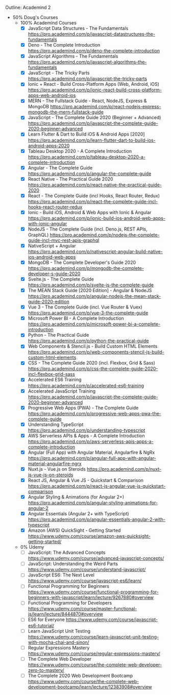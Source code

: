 Outline: Academind 2
-  50% Doug's Courses
    - 100% Academind Courses
        -  [x] JavaScript Data Structures - The Fundamentals
               https://pro.academind.com/p/javascript-datastructures-the-fundamentals
        -  [x] Deno - The Complete Introduction
               https://pro.academind.com/p/deno-the-complete-introduction
        -  [x] JavaScript Algorithms - The Fundamentals
               https://pro.academind.com/p/javascript-algorithms-the-fundamentals
        -  [x] JavaScript - The Tricky Parts
               https://pro.academind.com/p/javascript-the-tricky-parts
        -  [x] Ionic + React - Build Cross-Platform Apps (Web, Android, iOS)
               https://pro.academind.com/p/ionic-react-build-cross-platform-apps-web-android-ios
        -  [x] MERN - The Fullstack Guide - React, NodeJS, Express & MongoDB
               https://pro.academind.com/p/react-nodejs-express-mongodb-the-mern-fullstack-guide
        -  [x] JavaScript - The Complete Guide 2020 (Beginner + Advanced)
               https://pro.academind.com/p/javascript-the-complete-guide-2020-beginner-advanced
        -  [x] Learn Flutter & Dart to Build iOS & Android Apps [2020]
               https://pro.academind.com/p/learn-flutter-dart-to-build-ios-android-apps-2020
        -  [x] Tableau Desktop 2020 - A Complete Introduction
               https://pro.academind.com/p/tableau-desktop-2020-a-complete-introduction
        -  [x] Angular - The Complete Guide
               https://pro.academind.com/p/angular-the-complete-guide
        -  [x] React Native - The Practical Guide 2020
               https://pro.academind.com/p/react-native-the-practical-guide-2020
        -  [x] React - The Complete Guide (incl Hooks, React Router, Redux)
               https://pro.academind.com/p/react-the-complete-guide-incl-hooks-react-router-redux
        -  [x] Ionic - Build iOS, Android & Web Apps with Ionic & Angular
               https://pro.academind.com/p/ionic-build-ios-android-web-apps-with-ionic-angular
        -  [x] NodeJS - The Complete Guide (incl. Deno.js, REST APIs, GraphQL)
               https://pro.academind.com/p/nodejs-the-complete-guide-incl-mvc-rest-apis-graphql
        -  [x] NativeScript + Angular
               https://pro.academind.com/p/nativescript-angular-build-native-ios-android-web-apps
        -  [x] MongoDB - The Complete Developer's Guide 2020
               https://pro.academind.com/p/mongodb-the-complete-developer-s-guide-2020
        -  [x] Svelte.js - The Complete Guide
               https://pro.academind.com/p/svelte-js-the-complete-guide
        -  [x] The MEAN Stack Guide [2020 Edition] - Angular & NodeJS
               https://pro.academind.com/p/angular-nodejs-the-mean-stack-guide-2020-edition
        -  [x] Vue 3 - The Complete Guide (incl. Vue Router & Vuex)
               https://pro.academind.com/p/vue-3-the-complete-guide
        -  [x] Microsoft Power BI - A Complete Introduction
               https://pro.academind.com/p/microsoft-power-bi-a-complete-introduction
        -  [x] Python - The Practical Guide
               https://pro.academind.com/p/python-the-practical-guide
        -  [x] Web Components & Stencil.js - Build Custom HTML Elements
               https://pro.academind.com/p/web-components-stencil-js-build-custom-html-elements
        -  [x] CSS - The Complete Guide 2020 (incl. Flexbox, Grid & Sass)
               https://pro.academind.com/p/css-the-complete-guide-2020-incl-flexbox-grid-sass
        -  [x] Accelerated ES6 Training
               https://pro.academind.com/p/accelerated-es6-training
        -  [x] Accelerated JavaScript Training
               https://pro.academind.com/p/javascript-the-complete-guide-2020-beginner-advanced
        -  [x] Progressive Web Apps (PWA) - The Complete Guide
               https://pro.academind.com/p/progressive-web-apps-pwa-the-complete-guide
        -  [x] Understanding TypeScript
               https://pro.academind.com/p/understanding-typescript
        -  [x] AWS Serverless APIs & Apps - A Complete Introduction
               https://pro.academind.com/p/aws-serverless-apis-apps-a-complete-introduction
        -  [x] Angular (Full App) with Angular Material, Angularfire & NgRx
               https://pro.academind.com/p/angular-full-app-with-angular-material-angularfire-ngrx
        -  [x] Nuxt.js - Vue.js on Steroids
               https://pro.academind.com/p/nuxt-js-vue-js-on-steroids
        -  [x] React JS, Angular & Vue JS - Quickstart & Comparison
               https://pro.academind.com/p/react-js-angular-vue-js-quickstart-comparison
        -  [x] Angular Styling & Animations (for Angular 2+)
               https://pro.academind.com/p/angular-styling-animations-for-angular-2
        -  [x] Angular Essentials (Angular 2+ with TypeScript)
               https://pro.academind.com/p/angular-essentials-angular-2-with-typescript
        -  [x] Amazon (AWS) QuickSight - Getting Started
               https://www.udemy.com/course/amazon-aws-quicksight-getting-started/
    -   0% Udemy
        -  [ ] JavaScript: The Advanced Concepts
               https://www.udemy.com/course/advanced-javascript-concepts/
        -  [ ] JavaScript: Understanding the Weird Parts
               https://www.udemy.com/course/understand-javascript/
        -  [ ] JavaScript ES6: The Next Level
               https://www.udemy.com/course/javascript-es6/learn/
        -  [ ] Functional Programming for Beginners
               https://www.udemy.com/course/functional-programming-for-beginners-with-javascript/learn/lecture/9267880#overview
        -  [ ] Functional Programming for Developers
               https://www.udemy.com/course/master-functional-js/learn/lecture/8444870#overview
        -  [ ] ES6 for Everyone
               https://www.udemy.com/course/javascript-es6-tutorial/
        -  [ ] Learn JavaScript Unit Testing
               https://www.udemy.com/course/learn-javascript-unit-testing-with-mocha-chai-and-sinon/
        -  [ ] Regular Expressions Mastery
               https://www.udemy.com/course/regular-expressions-mastery/
        -  [ ] The Complete Web Developer
               https://www.udemy.com/course/the-complete-web-developer-zero-to-mastery/
        -  [ ] The Complete 2020 Web Development Bootcamp
               https://www.udemy.com/course/the-complete-web-development-bootcamp/learn/lecture/12383908#overview
